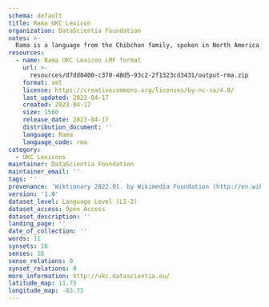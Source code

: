 ```yaml
---
schema: default
title: Rama UKC Lexicon
organization: DataScientia Foundation
notes: >-
  Rama is a language from the Chibchan family, spoken in North America. The UKC Lexicon of Rama is represented as a lexico-semantic network. It consists of words, word senses, synsets, as well as sense-level and synset-level relationships.
resources:
  - name: Rama UKC Lexicon LMF format
    url: >-
      resources/d7dd8400-c370-48d5-93c2-2f1323cd3431/output-rma.zip
    format: xml
    license: https://creativecommons.org/licenses/by-nc-sa/4.0/
    last_updated: 2023-04-17
    created: 2023-04-17
    size: 1560
    release_date: 2023-04-17
    distribution_document: ''
    language: Rama
    language_code: rma
category:
  - UKC Lexicons
maintainer: DataScientia Foundation
maintainer_email: ''
tags: ''
provenance: 'Wiktionary 2022.01. by Wikimedia Foundation (http://en.wiktionary.org); CogNet 2.1 by Khuyagbaatar Batsuren, National University of Mongolia (http://cognet.ukc.disi.unitn.it); Native Languages of the Americas 2021.11. by Laura Redish and Orrin Lewis (http://www.native-languages.org); Princeton WordNet 2.1 by Princeton University (https://wordnet.princeton.edu)'
version: '1.0'
dataset_level: Language Level (L1-2)
dataset_access: Open Access
dataset_description: ''
landing_page: ''
date_of_collection: ''
words: 11
synsets: 16
senses: 16
sense_relations: 0
synset_relations: 0
more_information: http://ukc.datascientia.eu/
latitude_map: 11.75
longitude_map: -83.75
---
```

